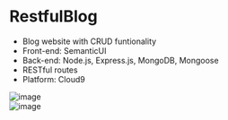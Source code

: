 # RestfulBlog

* Blog website with CRUD funtionality
* Front-end: SemanticUI
* Back-end: Node.js, Express.js, MongoDB, Mongoose
* RESTful routes
* Platform: Cloud9

![image](https://user-images.githubusercontent.com/29807797/45754782-9157ec80-bbea-11e8-8253-d475f1c9696e.png)
<br>
![image](https://user-images.githubusercontent.com/29807797/45754815-ac2a6100-bbea-11e8-8e8c-cadcc92207a8.png)
